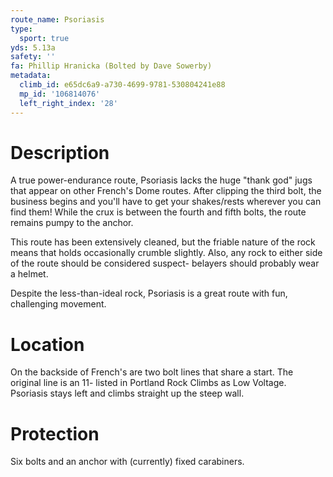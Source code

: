 ```yaml
---
route_name: Psoriasis
type:
  sport: true
yds: 5.13a
safety: ''
fa: Phillip Hranicka (Bolted by Dave Sowerby)
metadata:
  climb_id: e65dc6a9-a730-4699-9781-530804241e88
  mp_id: '106814076'
  left_right_index: '28'
---
```

# Description
A true power-endurance route, Psoriasis lacks the huge "thank god" jugs that appear on other French's Dome routes.  After clipping the third bolt, the business begins and you'll have to get your shakes/rests wherever you can find them!  While the crux is between the fourth and fifth bolts, the route remains pumpy to the anchor.

This route has been extensively cleaned, but the friable nature of the rock means that holds occasionally crumble slightly.  Also, any rock to either side of the route should be considered suspect- belayers should probably wear a helmet.

Despite the less-than-ideal rock, Psoriasis is a great route with fun, challenging movement.

# Location
On the backside of French's are two bolt lines that share a start. The original line is an 11- listed in Portland Rock Climbs as Low Voltage.  Psoriasis stays left and climbs straight up the steep wall.

# Protection
Six bolts and an anchor with (currently) fixed carabiners.
